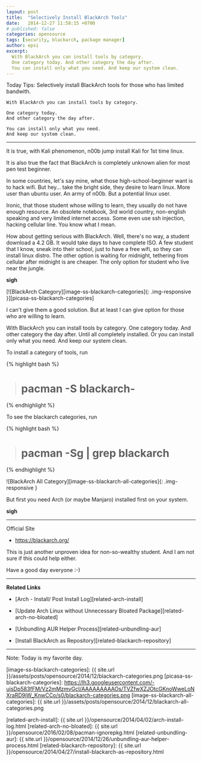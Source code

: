 ```yaml
---
layout: post
title:  "Selectively Install BlackArch Tools"
date:   2014-12-27 11:58:15 +0700
# published: false
categories: opensource
tags: [security, blackarch, package manager]
author: epsi
excerpt:
  With BlackArch you can install tools by category.
  One category today. And other category the day after.
  You can install only what you need. And keep our system clean.
---
```


Today Tips: Selectively install BlackArch tools for those who has limited bandwith.

	With BlackArch you can install tools by category.

	One category today.
	And other category the day after.

	You can install only what you need.
	And keep our system clean.

-- -- --

It is true, with Kali phenomenon, n00b jump install Kali for 1st time linux.

It is also true the fact that BlackArch is completely unknown alien for most pen test beginner.

In some countries, let's say mine, what those high-school-beginner want is to hack wifi.  But hey... take the bright side, they desire to learn linux. More user than ubuntu user. An army of n00b. But a potential linux user.

Ironic, that those student whose willing to learn, they usually do not have enough resource. An obsolete notebook, 3rd world country, non-english speaking and very limited internet access. Some even use ssh injection, hacking cellular line. You know what I mean.

How about getting serious with BlackArch. Well, there's no way, a student download a 4.2 GB. It would take days to have complete ISO. A few student that I know, sneak into their school, just to have a free wifi, so they can install linux distro. The other option is waiting for midnight, tethering from cellular after midnight is are cheaper. The only option for student who live near the jungle.

**sigh**

[![BlackArch Category][image-ss-blackarch-categories]{: .img-responsive }][picasa-ss-blackarch-categories]

I can't give them a good solution. But at least I can give option for those who are willing to learn.

With BlackArch you can install tools by category. One category today. And other category the day after. Until all completely installed. Or you can install only what you need. And keep our system clean.

To install a category of tools, run

{% highlight bash %}
># pacman -S blackarch-<category>
{% endhighlight %}

To see the blackarch categories, run

{% highlight bash %}
># pacman -Sg | grep blackarch
{% endhighlight %}

![BlackArch All Category][image-ss-blackarch-all-categories]{: .img-responsive }

But first you need Arch (or maybe Manjaro) installed first on your system.

**sigh**

-- -- --

Official Site

* <https://blackarch.org/>

This is just another unproven idea for non-so-wealthy student.
And I am not sure if this could help either.

Have a good day everyone :-)

-- -- --

**Related Links**

* [Arch - Install/ Post Install Log][related-arch-install]

* [Update Arch Linux without Unnecessary Bloated Package][related-arch-no-bloated]

* [Unbundling AUR Helper Process][related-unbundling-aur]

* [Install BlackArch as Repository][related-blackarch-repository]

-- -- --

Note: Today is my favorite day.


[//]: <> ( -- -- -- links below -- -- -- )

[image-ss-blackarch-categories]: {{ site.url }}/assets/posts/opensource/2014/12/blackarch-categories.png
[picasa-ss-blackarch-categories]: https://lh3.googleusercontent.com/-uisDp583fFM/Vz2mMzmvGcI/AAAAAAAAAOs/TVZfwXZJOtcGKnoWweLoNXraRD9jW_KnwCCo/s0/blackarch-categories.png
[image-ss-blackarch-all-categories]: {{ site.url }}/assets/posts/opensource/2014/12/blackarch-all-categories.png

[related-arch-install]: {{ site.url }}/opensource/2014/04/02/arch-install-log.html
[related-arch-no-bloated]: {{ site.url }}/opensource/2016/02/08/pacman-ignorepkg.html
[related-unbundling-aur]: {{ site.url }}/opensource/2014/12/26/unbundling-aur-helper-process.html
[related-blackarch-repository]: {{ site.url }}/opensource/2014/04/27/install-blackarch-as-repository.html

